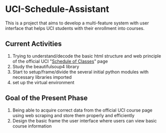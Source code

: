 # UCI-Schedule-Assistant
This is a project that aims to develop a multi-feature system with user interface that helps UCI students with their enrollment into courses. 

## Current Activities
1. Trying to understand/decode the basic html structure and web principle of the official UCI "[Schedule of Classes](https://www.reg.uci.edu/perl/WebSoc)" page
2. Study the beautifulsoup4 library
3. Start to setup/frame/divide the several initial python modules with necessary libraries imported
4. set up the virtual environment

## Goal of the Present Phase
1. Being able to acquire correct data from the official UCI course page using web scraping and store them properly and efficiently
2. Design the basic frame the user interface where users can view basic course information
